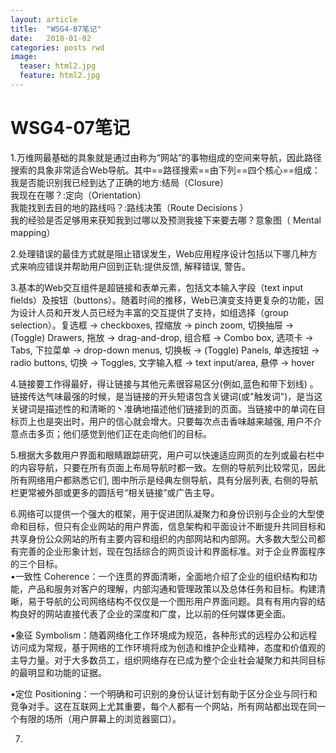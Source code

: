 ```yaml
---
layout: article
title:  "WSG4-07笔记"
date:   2018-01-02
categories: posts rwd
image:
  teaser: html2.jpg
  feature: html2.jpg
---
```

# WSG4-07笔记
1.万维网最基础的具象就是通过由称为“网站”的事物组成的空间来导航，因此路径搜索的具象非常适合Web导航。其中==路径搜索==由下列==四个核心==组成：
<br>我是否能识别我已经到达了正确的地方:结局（Closure）
<br>我现在在哪？:定向（Orientation）
<br>我能找到去目的地的路线吗？:路线决策（Route Decisions ）
<br>我的经验是否足够用来获知我到过哪以及预测我接下来要去哪？意象图（ Mental mapping）

2.处理错误的最佳方式就是阻止错误发生，Web应用程序设计包括以下哪几种方式来响应错误并帮助用户回到正轨:提供反馈, 解释错误, 警告。

3.基本的Web交互组件是超链接和表单元素，包括文本输入字段（text input fields）及按钮（buttons）。随着时间的推移，Web已演变支持更复杂的功能，因为设计人员和开发人员已经为丰富的交互提供了支持，如组选择（group selection）。复选框 → checkboxes, 捏缩放 → pinch zoom, 切换抽屉 → (Toggle) Drawers, 拖放 → drag-and-drop, 组合框 → Combo box, 选项卡 → Tabs, 下拉菜单 → drop-down menus, 切换板 → (Toggle) Panels, 单选按钮 → radio buttons, 切换 → Toggles, 文字输入框 → text input/area, 悬停 → hover

4.链接要工作得最好，得让链接与其他元素很容易区分(例如,蓝色和带下划线) 。链接传达气味最强的时候，是当链接的开头短语包含关键词(或"触发词")，是当这关键词是描述性的和清晰的丶准确地描述他们链接到的页面。当链接中的单词在目标页上也是突出时，用户的信心就会增大。只要每次点击香味越来越强, 用户不介意点击多页；他们感觉到他们正在走向他们的目标。

5.根据大多数用户界面和眼睛跟踪研究，用户可以快速适应网页的左列或最右栏中的内容导航，只要在所有页面上布局导航时都一致。左侧的导航列比较常见，因此所有网络用户都熟悉它们, 图中所示是经典左侧导航，具有分层列表, 右侧的导航栏更常被外部或更多的圆括号“相关链接”或广告主导。

6.网络可以提供一个强大的框架，用于促进团队凝聚力和身份识别与企业的大型使命和目标，但只有企业网站的用户界面，信息架构和平面设计不断提升共同目标和共享身份公众网站的所有主要内容和组织的内部网站和内部网。大多数大型公司都有完善的企业形象计划，现在包括综合的网页设计和界面标准。对于企业界面程序的三个目标。
<br>•一致性 Coherence：一个连贯的界面清晰，全面地介绍了企业的组织结构和功能，产品和服务对客户的理解，内部沟通和管理政策以及总体任务和目标。构建清晰，易于导航的公司网络结构不仅仅是一个图形用户界面问题。具有有用内容的结构良好的网站直接代表了企业的深度和广度，比以前的任何媒体更全面。

•象征 Symbolism：随着网络化工作环境成为规范，各种形式的远程办公和远程访问成为常规，基于网络的工作环境将成为创造和维护企业精神，态度和价值观的主导力量。对于大多数员工，组织网络存在已成为整个企业社会凝聚力和共同目标的最明显和功能的证据。

•定位 Positioning：一个明确和可识别的身份认证计划有助于区分企业与同行和竞争对手。这在互联网上尤其重要，每个人都有一个网站，所有网站都出现在同一个有限的场所（用户屏幕上的浏览器窗口）。

7.
